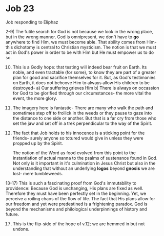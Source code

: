 # Job 23

Job responding to Eliphaz


2-9) The futile search for God is not because we look in the wrong place, but in the wrong manner.
     God is omnipresent, we don't have to __go__ anywhere to find Him, we must become able.
     That ability comes from Him- this dichotomy is central to Christian mysticism.
     The notion is that we must act in God's power in order to be with Him but He must empower us to do so.

10) This is a Godly hope: that testing will indeed bear fruit on Earth.
    Its noble, and even tractable (for some), to know they are part of a greater plan for good and sacrifice themselves for it.
    But, as God's testimonies on Earth, it does not behoove Him to always allow His children to be destroyed-
    a) Our suffering grieves Him
    b) There is always on occassion for God to be glorified through our circumstances- the more vital the event, the more glory.

11) The imagery here is fantastic-
    There are many who walk the path and sometimes step off to frollick in the weeds or they pause to gaze into the distance to one side or another.
    But that is a far cry from those who set the jaw and set off in a trek perpendicular to the way of the Spirit.

12) The fact that Job holds to his innocence is a sticking point for the friends-
    surely anyone so totured would give in unless they were propped up by the Spirit.

    The notion of the Word as food evolved from this point to the instantiation of actual manna to the psalms of sustenance found in God.
    Not only is it important in it's culmination in Jesus Christ but also in the understanding that without an underlying __logos__ beyond __gnosis__ we are lost- mere tumbleweeds.

13-17) This is such a fascinating proof from God's immutability to providence:
       Because God is unchanging, His plans are fixed as well.
       Therefore they must have been perfectly set in the beginning.
       Yet, we perceive a roiling chaos of the flow of life.
       The fact that His plans allow for our freedom and yet were predestined is a frightening paradox.
       God is beyond the mechanisms and philological underpinnings of history and future.

17) This is the flip-side of the hope of v.12;  we are hemmed in but not undone.

